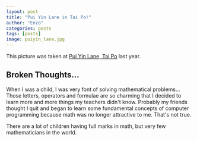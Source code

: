 ```yaml
---
layout: post
title: "Pui Yin Lane in Tai Po!"
author: "Enzo"
categories: posts
tags: [posts]
image: puiyin_lane.jpg
---
```


This picture was taken at [Pui Yin Lane, Tai Po](https://www.google.com/maps/@22.4456584,114.167019,19z) last year.

## Broken Thoughts...
When I was a child, I was very font of solving mathematical problems... Those letters, operators and formulae are so charming that I decided to learn more and more things my teachers didn't know. Probably my friends thought I quit and began to learn some fundamental concepts of computer programming because math was no longer attractive to me. That's not true.

There are a lot of children having full marks in math, but very few mathematicians in the world.

